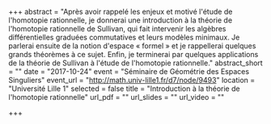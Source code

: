 +++
abstract = "Après avoir rappelé les enjeux et motivé l'étude de l'homotopie rationnelle, je donnerai une introduction à la théorie de l'homotopie rationnelle de Sullivan, qui fait intervenir les algèbres différentielles graduées commutatives et leurs modèles minimaux. Je parlerai ensuite de la notion d'espace « formel » et je rappellerai quelques grands théorèmes à ce sujet. Enfin, je terminerai par quelques applications de la théorie de Sullivan à l'étude de l'homotopie rationnelle."
abstract_short = ""
date = "2017-10-24"
event = "Séminaire de Géométrie des Espaces Singuliers"
event_url = "http://math.univ-lille1.fr/d7/node/9493"
location = "Université Lille 1"
selected = false
title = "Introduction à la théorie de l'homotopie rationnelle"
url_pdf = ""
url_slides = ""
url_video = ""

+++
